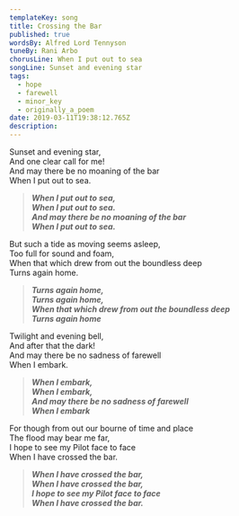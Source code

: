 ```yaml
---
templateKey: song
title: Crossing the Bar
published: true
wordsBy: Alfred Lord Tennyson
tuneBy: Rani Arbo
chorusLine: When I put out to sea
songLine: Sunset and evening star
tags:
  - hope
  - farewell
  - minor_key
  - originally_a_poem
date: 2019-03-11T19:38:12.765Z
description:
---
```

Sunset and evening star,\
And one clear call for me!\
And may there be no moaning of the bar\
When I put out to sea.

> ***When I put out to sea,***\
> ***When I put out to sea.***\
> ***And may there be no moaning of the bar***\
> ***When I put out to sea.***

But such a tide as moving seems asleep,\
Too full for sound and foam,\
When that which drew from out the boundless deep\
Turns again home.

> ***Turns again home,***\
> ***Turns again home,***\
> ***When that which drew from out the boundless deep***\
> ***Turns again home***

Twilight and evening bell,\
And after that the dark!\
And may there be no sadness of farewell\
When I embark.

> ***When I embark,***\
> ***When I embark,***\
> ***And may there be no sadness of farewell***\
> ***When I embark***

For though from out our bourne of time and place\
The flood may bear me far,\
I hope to see my Pilot face to face\
When I have crossed the bar.

> ***When I have crossed the bar,***\
> ***When I have crossed the bar,***\
> ***I hope to see my Pilot face to face***\
> ***When I have crossed the bar.***
